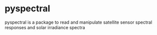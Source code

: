 pyspectral
==========

pyspectral is a package to read and manipulate satellite sensor spectral responses and solar irradiance spectra
